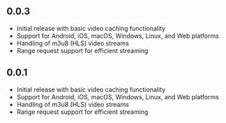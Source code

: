 ## 0.0.3

* Initial release with basic video caching functionality
* Support for Android, iOS, macOS, Windows, Linux, and Web platforms
* Handling of m3u8 (HLS) video streams
* Range request support for efficient streaming

## 0.0.1

* Initial release with basic video caching functionality
* Support for Android, iOS, macOS, Windows, Linux, and Web platforms
* Handling of m3u8 (HLS) video streams
* Range request support for efficient streaming  